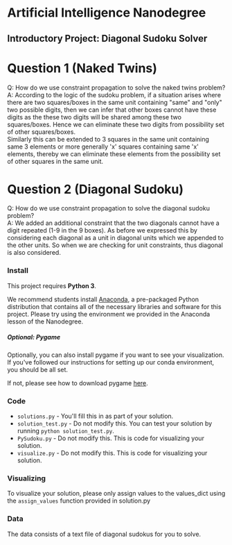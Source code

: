 # Artificial Intelligence Nanodegree
## Introductory Project: Diagonal Sudoku Solver

# Question 1 (Naked Twins)
Q: How do we use constraint propagation to solve the naked twins problem?  
A: According to the logic of the sudoku problem, if a situation arises where there are two squares/boxes in the same unit containing "same" and "only" two possible digits, then we can infer that other boxes cannot have these digits as the these two digits will be shared among these two squares/boxes. Hence we can eliminate these two digits from possibility set of other squares/boxes.  
Similarly this can be extended to 3 squares in the same unit containing same 3 elements or more generally 'x' squares containing same 'x' elements, thereby we can eliminate these elements from the possibility set of other squares in the same unit.

# Question 2 (Diagonal Sudoku)
Q: How do we use constraint propagation to solve the diagonal sudoku problem?  
A: We added an additional constraint that the two diagonals cannot have a digit repeated (1-9 in the 9 boxes). As before we expressed this by considering each diagonal as a unit in diagonal units which we appended to the other units. So when we are checking for unit constraints, thus diagonal is also considered. 

### Install

This project requires **Python 3**.

We recommend students install [Anaconda](https://www.continuum.io/downloads), a pre-packaged Python distribution that contains all of the necessary libraries and software for this project.
Please try using the environment we provided in the Anaconda lesson of the Nanodegree.

##### Optional: Pygame

Optionally, you can also install pygame if you want to see your visualization. If you've followed our instructions for setting up our conda environment, you should be all set.

If not, please see how to download pygame [here](http://www.pygame.org/download.shtml).

### Code

* `solutions.py` - You'll fill this in as part of your solution.
* `solution_test.py` - Do not modify this. You can test your solution by running `python solution_test.py`.
* `PySudoku.py` - Do not modify this. This is code for visualizing your solution.
* `visualize.py` - Do not modify this. This is code for visualizing your solution.

### Visualizing

To visualize your solution, please only assign values to the values_dict using the ```assign_values``` function provided in solution.py

### Data

The data consists of a text file of diagonal sudokus for you to solve.
